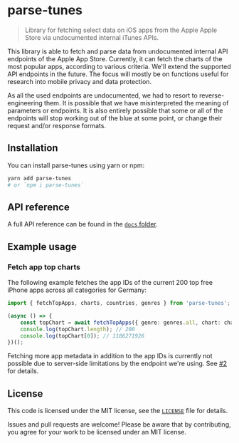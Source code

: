 # parse-tunes

> Library for fetching select data on iOS apps from the Apple Apple Store via undocumented internal iTunes APIs.

This library is able to fetch and parse data from undocumented internal API endpoints of the Apple App Store. Currently, it can fetch the charts of the most popular apps, according to various criteria. We'll extend the supported API endpoints in the future. The focus will mostly be on functions useful for research into mobile privacy and data protection.

As all the used endpoints are undocumented, we had to resort to reverse-engineering them. It is possible that we have misinterpreted the meaning of parameters or endpoints. It is also entirely possible that some or all of the endpoints will stop working out of the blue at some point, or change their request and/or response formats.

## Installation

You can install parse-tunes using yarn or npm:

```sh
yarn add parse-tunes
# or `npm i parse-tunes`
```

## API reference

A full API reference can be found in the [`docs` folder](/docs/README.md).

## Example usage

### Fetch app top charts

The following example fetches the app IDs of the current 200 top free iPhone apps across all categories for Germany:

```ts
import { fetchTopApps, charts, countries, genres } from 'parse-tunes';

(async () => {
    const topChart = await fetchTopApps({ genre: genres.all, chart: charts.topFreeIphone, country: countries.DE });
    console.log(topChart.length); // 200
    console.log(topChart[0]); // 1186271926
})();
```

Fetching more app metadata in addition to the app IDs is currently not possible due to server-side limitations by the endpoint we're using. See [#2](https://github.com/tweaselORG/parse-tunes/issues/2) for details.

## License

This code is licensed under the MIT license, see the [`LICENSE`](LICENSE) file for details.

Issues and pull requests are welcome! Please be aware that by contributing, you agree for your work to be licensed under an MIT license.
